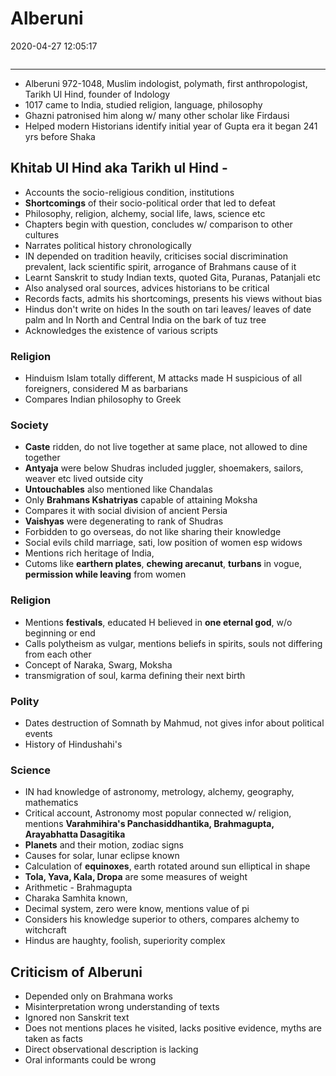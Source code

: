 # Alberuni
2020-04-27 12:05:17
            
```toc
```
---
-   Alberuni 972-1048, Muslim indologist, polymath, first anthropologist, Tarikh Ul Hind, founder of Indology
-   1017 came to India, studied religion, language, philosophy
-   Ghazni patronised him along w/ many other scholar like Firdausi
-   Helped modern Historians identify initial year of Gupta era it began 241 yrs before Shaka

## Khitab Ul Hind aka Tarikh ul Hind -
-   Accounts the socio-religious condition, institutions
-   **Shortcomings** of their socio-political order that led to defeat
-   Philosophy, religion, alchemy, social life, laws, science etc
-   Chapters begin with question, concludes w/ comparison to other cultures
-   Narrates political history chronologically
-   IN depended on tradition heavily, criticises social discrimination prevalent, lack scientific spirit, arrogance of Brahmans cause of it
-   Learnt Sanskrit to study Indian texts, quoted Gita, Puranas, Patanjali etc
-   Also analysed oral sources, advices historians to be critical
-   Records facts, admits his shortcomings, presents his views without bias
-   Hindus don't write on hides In the south on tari leaves/ leaves of date palm and In North and Central India on the bark of tuz tree
-    Acknowledges the  existence of various scripts

###    Religion
-   Hinduism Islam totally different, M attacks made H suspicious of all foreigners, considered M as barbarians
-   Compares Indian philosophy to Greek

### Society
-   **Caste** ridden, do not live together at same place, not allowed to dine together
-   **Antyaja** were below Shudras included juggler, shoemakers, sailors, weaver etc lived outside city
-   **Untouchables** also mentioned like Chandalas
-   Only **Brahmans Kshatriyas** capable of attaining Moksha
-   Compares it with social division of ancient Persia
-   **Vaishyas** were degenerating to rank of Shudras
-   Forbidden to go overseas, do not like sharing their knowledge
-   Social evils child marriage, sati, low position of women esp widows
-   Mentions rich heritage of India,
-   Cutoms like **earthern plates**, **chewing arecanut**, **turbans** in vogue, **permission while leaving** from women

### Religion
-   Mentions **festivals**, educated H believed in **one eternal god**, w/o beginning or end
-   Calls polytheism as vulgar, mentions beliefs in spirits, souls not differing from each other
-   Concept of Naraka, Swarg, Moksha
-   transmigration of soul, karma defining their next birth
 
### Polity
-   Dates destruction of Somnath by Mahmud, not gives infor about political events
-   History of Hindushahi's

### **Science**
-   IN had knowledge of astronomy, metrology, alchemy, geography, mathematics
-   Critical account, Astronomy most popular connected w/ religion, mentions **Varahmihira's Panchasiddhantika, Brahmagupta, Arayabhatta Dasagitika**
-   **Planets** and their motion, zodiac signs
-   Causes for solar, lunar eclipse known
-   Calculation of **equinoxes**, earth rotated around sun elliptical in shape
-   **Tola, Yava, Kala, Dropa** are some measures of weight
-   Arithmetic - Brahmagupta
-   Charaka Samhita known,
-   Decimal system, zero were know, mentions value of pi
-   Considers his knowledge superior to others, compares alchemy to witchcraft
-   Hindus are haughty, foolish, superiority complex

## Criticism of Alberuni
-   Depended only on Brahmana works
-   Misinterpretation wrong understanding of texts
-   Ignored non Sanskrit text
-   Does not mentions places he visited, lacks positive evidence, myths are taken as facts
-   Direct observational description is lacking
-   Oral informants could be wrong




